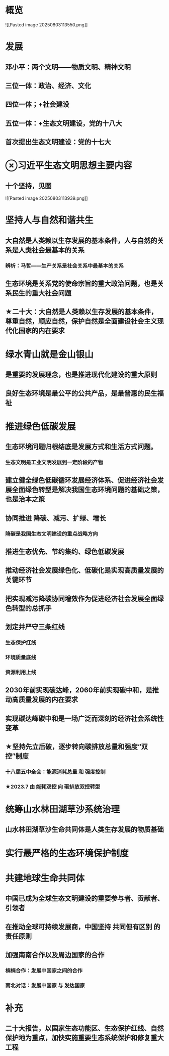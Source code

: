 # 概览
![[Pasted image 20250803113550.png]]
# 发展
## 邓小平：两个文明——物质文明、精神文明
## 三位一体：政治、经济、文化
## 四位一体；+社会建设
## 五位一体：+生态文明建设，党的十八大
## 首次提出生态文明建设：党的十七大
# ⊗习近平生态文明思想主要内容
## 十个坚持，见图
![[Pasted image 20250803113939.png]]
# 坚持人与自然和谐共生
## 大自然是人类赖以生存发展的基本条件，人与自然的关系是人类社会最基本的关系
### 辨析：马哲——生产关系是社会关系中最基本的关系
## 生态环境是关系党的使命宗旨的重大政治问题，也是关系民生的重大社会问题
## ★二十大：大自然是人类赖以生存发展的基本条件，尊重自然，顺应自然，保护自然是全面建设社会主义现代化国家的内在要求
# 绿水青山就是金山银山
## 是重要的发展理念，也是推进现代化建设的重大原则
## 良好生态环境是最公平的公共产品，是最普惠的民生福祉
# 推进绿色低碳发展
## 生态环境问题归根结底是发展方式和生活方式问题。
### 生态文明是工业文明发展到一定阶段的产物
## 建立健全绿色低碳循环发展经济体系、促进经济社会发展全面绿色转型是解决我国生态环境问题的基础之策，也是治本之策
## 协同推进 降碳、减污、扩绿、增长
### 降碳是我国生态文明建设的重点战略方向
## 推进生态优先、节约集约、绿色低碳发展
## 推动经济社会发展绿色化、低碳化是实现高质量发展的关键环节
## 把实现减污降碳协同增效作为促进经济社会发展全面绿色转型的总抓手
## 划定并严守三条红线
### 生态保护红线
### 环境质量底线
### 资源利用上线
## 2030年前实现碳达峰，2060年前实现碳中和，是推动高质量发展的内在要求
## 实现碳达峰碳中和是一场广泛而深刻的经济社会系统性变革
## ★坚持先立后破，逐步转向碳排放总量和强度“双控”制度
### 十八届五中全会：能源消耗总量 和 强度控制
### ★2023.7 由 能耗双控 向 碳排放双控转型
# 统筹山水林田湖草沙系统治理
## 山水林田湖草沙生命共同体是人类生存发展的物质基础
# 实行最严格的生态环境保护制度
# 共建地球生命共同体
## 中国已成为全球生态文明建设的重要参与者、贡献者、引领者
## 在推动全球可持续发展商，中国坚持 共同但有区别 的责任原则
## 加强南南合作以及周边国家的合作
### 楠楠合作：发展中国家之间的合作
### 南北对话：发展中国家 与 发达国家
# 补充
## 二十大报告，以国家生态功能区、生态保护红线、自然保护地为重点，加快实施重要生态系统保护和修复重大工程